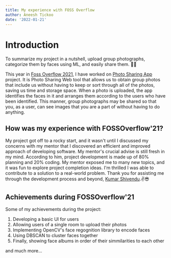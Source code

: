 ```yaml
---
title: My experience with FOSS Overflow
author: Aneesh Tickoo
date: '2022-01-21'
---
```


# Introduction

To summarize my project in a nutshell, upload group photographs, categorize them by faces using ML, and easily share them. 🤳🤖

This year in [Foss Overflow 2021](https://fossoverflow.dev/), I have worked on [Photo Sharing App](https://github.com/OpenLake/Photo-Sharing-App) project. It is Photo Sharing Web tool that allows us to obtain group photos that include us without having to keep or sort through all of the photos, saving us time and storage space. When a photo is uploaded, the app identifies the faces in it and arranges them according to the users who have been identified. This manner, group photographs may be shared so that you, as a user, can see images that you are a part of without having to do anything.

## How was my experience with FOSSOverflow'21?

My project got off to a rocky start, and it wasn't until I discussed my concerns with my mentor that I discovered an efficient and improved approach of developing software. My mentor's crucial advise is still fresh in my mind. According to him, project development is made up of 80% planning and 20% coding. My mentor exposed me to many new topics, and it was fun to explore project completion ideas. I'm thrilled I was able to contribute to a solution to a real-world problem. Thank you for assisting me through the development process and beyond, [Kumar Shivendu](https://github.com/KShivendu).✌😎

## Achievements during FOSSOverflow'21
Some of my achievements during the project:

1. Developing a basic UI for users
2. Allowing users of a single room to upload their photos
3. Implementing OpenCV's face regognition library to encode faces
4. Using DBSCAN to cluster faces together
5. Finally, showing face albums in order of their simmilarities to each other

and much more...


